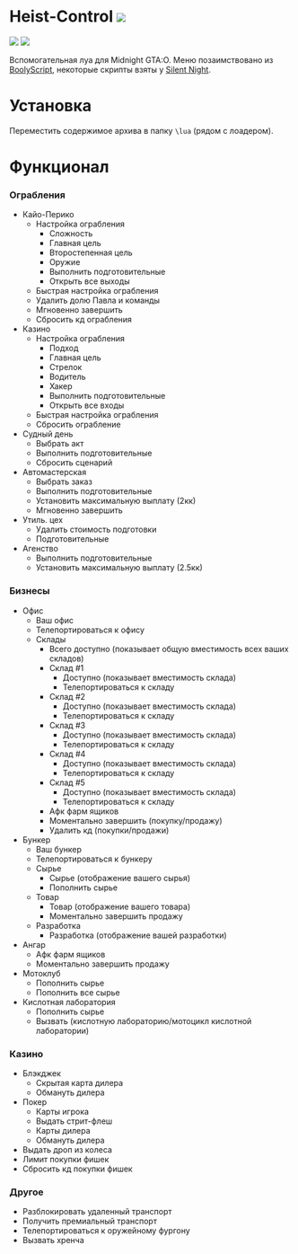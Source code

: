 # Heist-Control ![](https://img.shields.io/badge/2.1-7393B3)
![](https://img.shields.io/badge/%D0%92%D0%B5%D1%80%D1%81%D0%B8%D1%8F_%D0%B8%D0%B3%D1%80%D1%8B-1.68-yellow) ![](https://img.shields.io/badge/%D0%A1%D0%B1%D0%BE%D1%80%D0%BA%D0%B0-3095-yellow)

Вспомогательная луа для Midnight GTA:O. Меню позаимствовано из [BoolyScript](https://midnight.im/threads/7220/), некоторые скрипты взяты у [Silent Night](https://www.unknowncheats.me/forum/grand-theft-auto-v/604599-silent-night.html).

# Установка
Переместить содержимое архива в папку `\lua` (рядом с лоадером).

# Функционал
### Ограбления
- Кайо-Перико
  - Настройка ограбления
    - Сложность
    - Главная цель
    - Второстепенная цель
    - Оружие
    - Выполнить подготовительные
    - Открыть все выходы
  - Быстрая настройка ограбления
  - Удалить долю Павла и команды
  - Мгновенно завершить
  - Сбросить кд ограбления
- Казино
  - Настройка ограбления
    - Подход
    - Главная цель
    - Стрелок 
    - Водитель
    - Хакер
    - Выполнить подготовительные
    - Открыть все входы
  - Быстрая настройка ограбления
  - Сбросить ограбление
- Судный день 
  - Выбрать акт
  - Выполнить подготовительные
  - Сбросить сценарий
- Автомастерская
  - Выбрать заказ
  - Выполнить подготовительные
  - Установить максимальную выплату (2кк)
  - Мгновенно завершить
- Утиль. цех
  - Удалить стоимость подготовки
  - Подготовительные 
- Агенство
  - Выполнить подготовительные
  - Установить максимальную выплату (2.5кк)
### Бизнесы
- Офис
  - Ваш офис
  - Телепортироваться к офису
  - Склады
    - Всего доступно (показывает общую вместимость всех ваших складов)
    - Склад #1
      - Доступно (показывает вместимость склада)
      - Телепортироваться к складу
    - Склад #2
      - Доступно (показывает вместимость склада)
      - Телепортироваться к складу
    - Склад #3
      - Доступно (показывает вместимость склада)
      - Телепортироваться к складу
    - Склад #4
      - Доступно (показывает вместимость склада)
      - Телепортироваться к складу
    - Склад #5
      - Доступно (показывает вместимость склада)
      - Телепортироваться к складу
    - Афк фарм ящиков
    - Моментально завершить (покупку/продажу)
    - Удалить кд (покупки/продажи)
- Бункер
  - Ваш бункер
  - Телепортироваться к бункеру
  - Сырье
    - Сырье (отображение вашего сырья)
    - Пополнить сырье
  - Товар
    - Товар (отображение вашего товара)
    - Моментально завершить продажу
  - Разработка
    - Разработка (отображение вашей разработки)
- Ангар
  - Афк фарм ящиков
  - Моментально завершить продажу
- Мотоклуб
  - Пополнить сырье
  - Пополнить все сырье
- Кислотная лаборатория
  - Пополнить сырье
  - Вызвать (кислотную лабораторию/мотоцикл кислотной лаборатории)
### Казино
- Блэкджек
  - Скрытая карта дилера
  - Обмануть дилера
- Покер
  - Карты игрока
  - Выдать стрит-флеш
  - Карты дилера
  - Обмануть дилера
- Выдать дроп из колеса
- Лимит покупки фишек
- Сбросить кд покупки фишек
### Другое
- Разблокировать удаленный транспорт
- Получить премиальный транспорт
- Телепортироваться к оружейному фургону
- Вызвать хренча
